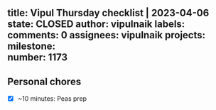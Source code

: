 title:	Vipul Thursday checklist | 2023-04-06
state:	CLOSED
author:	vipulnaik
labels:	
comments:	0
assignees:	vipulnaik
projects:	
milestone:	
number:	1173
--
## Personal chores

- [x] ~10 minutes: Peas prep

